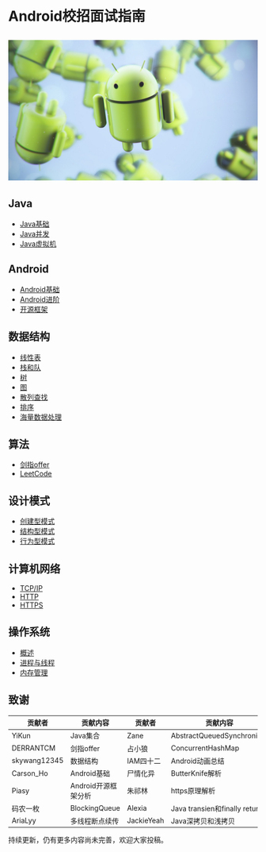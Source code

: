 # Android校招面试指南

## ![](/assets/page_icon.jpg)

## Java

* [Java基础](/java/basis.md)
* [Java并发](/java/concurrence.md)
* [Java虚拟机](/java/virtual-machine.md)

## Android

* [Android基础](/android/basis.md)
* [Android进阶](/android/advance.md)
* [开源框架](/android/open-source-framework.md)

## 数据结构

* [线性表](/data-structure/linear-list.md)
* [栈和队](/data-structure/stack-queue.md)
* [树](/data-structure/tree.md)
* [图](/data-structure/graph.md)
* [散列查找](/data-structure/hash.md)
* [排序](/data-structure/sort.md)
* [海量数据处理](/data-structure/mass_data_processing.md)

## 算法

* [剑指offer](/algorithm/For-offer.md)
* [LeetCode](/algorithm/leetcode.md)

## 设计模式

* [创建型模式](/design-mode/Builder-Pattern.md)
* [结构型模式](/design-mode/Structural-Patterns.md)
* [行为型模式](/design-mode/Behavioral-Pattern.md)

## 计算机网络

* [TCP/IP](/computer-networks/tcpip.md)
* [HTTP](/computer-networks/http.md)
* [HTTPS](/computer-networks/https.md)

## 操作系统

- [概述](/operating-system/summarize.md)
- [进程与线程](/operating-system/process-thread.md)
- [内存管理](/operating-system/memory-management.md)

## 致谢

| 贡献者          | 贡献内容          | 贡献者        | 贡献内容                         |
| ------------ | ------------- | ---------- | ---------------------------- |
| YiKun        | Java集合        | Zane       | AbstractQueuedSynchronizer   |
| DERRANTCM    | 剑指offer       | 占小狼        | ConcurrentHashMap            |
| skywang12345 | 数据结构          | IAM四十二     | Android动画总结                  |
| Carson_Ho    | Android基础     | 尸情化异       | ButterKnife解析                |
| Piasy        | Android开源框架分析 | 朱祁林        | https原理解析                    |
| 码农一枚         | BlockingQueue | Alexia     | Java transien和finally return |
| AriaLyy      | 多线程断点续传       | JackieYeah | Java深拷贝和浅拷贝                  |

持续更新，仍有更多内容尚未完善，欢迎大家投稿。